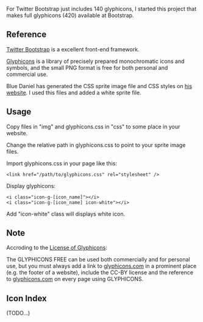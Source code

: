 For Twitter Bootstrap just includes 140 glyphicons, I started this 
project that makes full glyphicons (420) available at Bootstrap.

## Reference

[Twitter Bootstrap](http://twitter.github.com/bootstrap) is a 
excellent front-end framework.

[Glyphicons](http://glyphicons.com/) is a library of precisely 
prepared monochromatic icons and symbols, and the small PNG 
format is free for both personal and commercial use.

Blue Daniel has generated the CSS sprite image file and CSS styles 
on [his website](http://supercerebral.com/glyphicons-to-halflings-sprite/). 
I used this files and added a white sprite file.

## Usage

Copy files in "img" and glyphicons.css in "css" to some place 
in your website.

Change the relative path in glyphicons.css to point to your 
sprite image files.

Import glyphicons.css in your page like this:

	<link href="/path/to/glyphicons.css" rel="stylesheet" />

Display glyphicons:

	<i class="icon-g-[icon_name]"></i>
	<i class="icon-g-[icon_name] icon-white"></i>

Add "icon-white" class will displays white icon.

## Note

Accroding to the [License of Glyphicons](http://glyphicons.com/glyphicons-licenses/):

The GLYPHICONS FREE can be used both commercially and for personal use, but you must 
always add a link to [glyphicons.com](http://glyphicons.com/) in a prominent place 
(e.g. the footer of a website), include the CC-BY license and the reference to
[glyphicons.com](http://glyphicons.com/) on every page using GLYPHICONS.

## Icon Index

(TODO...)

